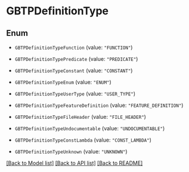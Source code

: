 # GBTPDefinitionType

## Enum


* `GBTPDefinitionTypeFunction` (value: `"FUNCTION"`)

* `GBTPDefinitionTypePredicate` (value: `"PREDICATE"`)

* `GBTPDefinitionTypeConstant` (value: `"CONSTANT"`)

* `GBTPDefinitionTypeEnum` (value: `"ENUM"`)

* `GBTPDefinitionTypeUserType` (value: `"USER_TYPE"`)

* `GBTPDefinitionTypeFeatureDefinition` (value: `"FEATURE_DEFINITION"`)

* `GBTPDefinitionTypeFileHeader` (value: `"FILE_HEADER"`)

* `GBTPDefinitionTypeUndocumentable` (value: `"UNDOCUMENTABLE"`)

* `GBTPDefinitionTypeConstLambda` (value: `"CONST_LAMBDA"`)

* `GBTPDefinitionTypeUnknown` (value: `"UNKNOWN"`)


[[Back to Model list]](../README.md#documentation-for-models) [[Back to API list]](../README.md#documentation-for-api-endpoints) [[Back to README]](../README.md)


